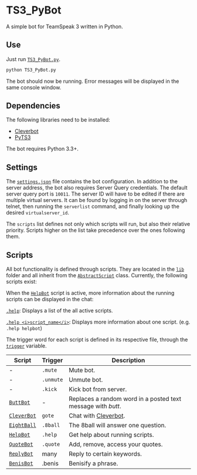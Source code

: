 # TS3_PyBot
A simple bot for TeamSpeak 3 written in Python.

## Use
Just run [`TS3_PyBot.py`](https://github.com/PapoutsoglouE/TS3_PyBot/blob/master/TS3_PyBot.py).

```sh
python TS3_PyBot.py
```

The bot should now be running. Error messages will be displayed in the same console window.

## Dependencies
The following libraries need to be installed:

* [Cleverbot](https://github.com/folz/cleverbot.py)
* [PyTS3](https://github.com/benediktschmitt/py-ts3/tree/master/ts3)

The bot requires Python 3.3+.

## Settings
The [`settings.json`](https://github.com/PapoutsoglouE/TS3_PyBot/blob/master/settings.json) file contains the bot configuration. In addition to the server address, the bot also requires Server Query credentials. The default server query port is `10011`. The server ID will have to be edited if there are multiple virtual servers. It can be found by logging in on the server through telnet, then running the `serverlist` command, and finally looking up the desired `virtualserver_id`.

The `scripts` list defines not only which scripts will run, but also their relative priority. Scripts higher on the list take precedence over the ones following them.

## Scripts
All bot functionality is defined through scripts. They are located in the [`lib`](https://github.com/PapoutsoglouE/TS3_PyBot/tree/master/lib) folder and all inherit from the [`AbstractScript`](https://github.com/PapoutsoglouE/TS3_PyBot/blob/master/lib/AbstractScript.py) class. Currently, the following scripts exist:

When the [`HelpBot`](https://github.com/PapoutsoglouE/TS3_PyBot/blob/master/lib/HelpBot.py) script is active, more information about the running scripts can be displayed in the chat:

[`.help`](https://github.com/PapoutsoglouE/TS3_PyBot/blob/master/lib/HelpBot.py#L13): Displays a list of the all active scripts.

[`.help <i>script_name</i>`](https://github.com/PapoutsoglouE/TS3_PyBot/blob/master/lib/HelpBot.py#L13): Displays more information about one script. (e.g. `.help helpbot`)

The trigger word for each script is defined in its respective file, through the [`trigger`](https://github.com/PapoutsoglouE/TS3_PyBot/blob/master/lib/HelpBot.py#L9) variable.


| Script | Trigger | Description |
|--------|----------|-------------|
| - | `.mute` | Mute bot. |
| - | `.unmute` | Unmute bot. |
| - | `.kick` | Kick bot from server. |
| [`ButtBot`](https://github.com/PapoutsoglouE/TS3_PyBot/blob/master/lib/ButtBot.py) | - | Replaces a random word in a posted text message with <i>butt</i>. |
| [`CleverBot`](https://github.com/PapoutsoglouE/TS3_PyBot/blob/master/lib/CleverBot.py) | `gote` | Chat with [Cleverbot](https://www.cleverbot.com/). |
| [`EightBall`](https://github.com/PapoutsoglouE/TS3_PyBot/blob/master/lib/EightBall.py) | `.8ball` | The 8ball will answer one question. | 
| [`HelpBot`](https://github.com/PapoutsoglouE/TS3_PyBot/blob/master/lib/HelpBot.py) | `.help` | Get help about running scripts. |
| [`QuoteBot`](https://github.com/PapoutsoglouE/TS3_PyBot/blob/master/lib/QuoteBot.py) | `.quote` | Add, remove, access your quotes. | 
| [`ReplyBot`]() | many | Reply to certain keywords. |
| [`BenisBot`]() | .benis | Benisify a phrase. |


